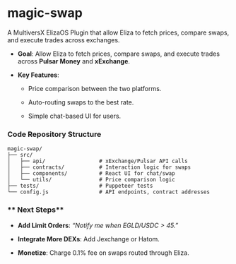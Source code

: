 # magic-swap
A MultiversX ElizaOS Plugin that allow Eliza to fetch prices, compare swaps, and execute trades across exchanges.

-   **Goal**: Allow Eliza to fetch prices, compare swaps, and execute trades across  **Pulsar Money**  and  **xExchange**.
    
-   **Key Features**:
    
    -   Price comparison between the two platforms.
        
    -   Auto-routing swaps to the best rate.
        
    -   Simple chat-based UI for users.

### **Code Repository Structure**

    magic-swap/
    ├── src/
    │   ├── api/                 # xExchange/Pulsar API calls
    │   ├── contracts/           # Interaction logic for swaps
    │   ├── components/          # React UI for chat/swap
    │   └── utils/               # Price comparison logic
    ├── tests/                   # Puppeteer tests
    └── config.js                # API endpoints, contract addresses

### ** Next Steps**

-   **Add Limit Orders**:  _“Notify me when EGLD/USDC > 45.”_
    
-   **Integrate More DEXs**: Add Jexchange or Hatom.
    
-   **Monetize**: Charge 0.1% fee on swaps routed through Eliza.
